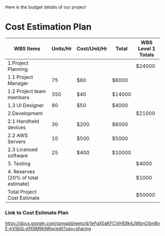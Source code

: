 Here is the budget details of our project


# Cost Estimation Plan

| WBS Items | Units/Hr | Cost/Unit/Hr | Total | WBS Level 1 Totals |
|-----|------|-------|--------|---------|
|1.Project Planning | | | | $24000 |
|     1.1 Project Manager | 75 | $80 | $6000 | |
|     1.2 Project team members | 350 | $40 | $14000 | |
|     1.3 UI Designer | 80 | $50 | $4000 | |
|2.Development | | | | $21000 |
|     2.1 Handheld devices | 30 | $200 | $6000 | |
|   	 2.2 AWS Servers | 10 | $500 | $5000 | |
|    2.3 Licensed software | 25 | $400 | $10000 | |
|3. Testing | | | | $4000 |
|4. Reserves (20% of total estimate) | | | | $1000 |
|Total Project Cost Estimate | | | | $50000 |




### Link to Cost Estimate Plan
https://docs.google.com/spreadsheets/d/1eFqX0aKFCViHE8k4JWbnOSmBnE-kVSbQ-d1X9M9hNRw/edit?usp=sharing
